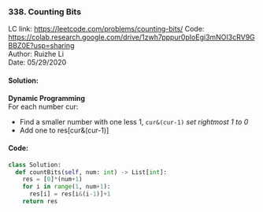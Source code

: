### 338. Counting Bits
LC link: https://leetcode.com/problems/counting-bits/
Code: https://colab.research.google.com/drive/1zwh7pppur0pIoEgi3mNOI3cRV9GBBZ0E?usp=sharing  
Author: Ruizhe Li  
Date: 05/29/2020

#### Solution:
**Dynamic Programming**  
For each number cur:
* Find a smaller number with one less 1, `cur&(cur-1)` *set rightmost 1 to 0*
* Add one to res[cur&(cur-1)]

#### Code:
```python
class Solution:
  def countBits(self, num: int) -> List[int]:
    res = [0]*(num+1)
    for i in range(1, num+1):
      res[i] = res[i&(i-1)]+1
    return res
```